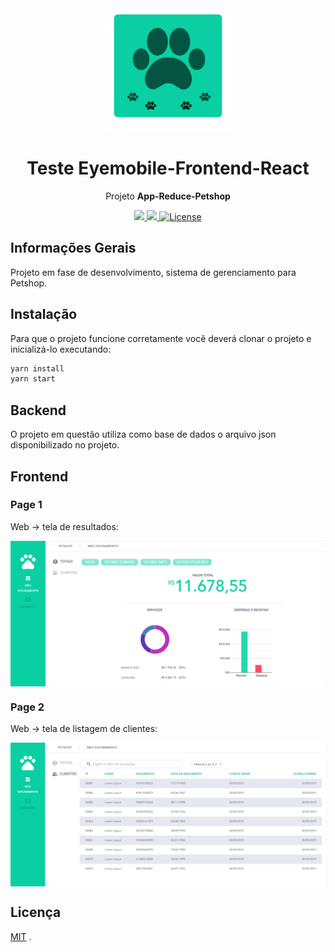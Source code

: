 <div align="center">
  <img height="200" width="200" src="./telas/logo.svg" align="center"></img>
</div>

<h1 align="center"> <strong> Teste Eyemobile-Frontend-React </strong> </h1>

<p align="center">Projeto <strong>App-Reduce-Petshop</strong></p>

<p align="center">
  <a aria-label="Versão do Node" href="https://github.com/nodejs/node/blob/master/doc/changelogs/CHANGELOG_V12.md#12.14.1">
    <img src="https://img.shields.io/badge/node.js@lts-12.14.1-informational?logo=Node.JS"></img>
  </a>

  <a aria-label="Versão do React" href="#">
    <img src="https://img.shields.io/badge/react-16.12.0-informational?logo=react"></img>
  </a>

  <a aria-label="License" href="#">
    <img alt="License" src="https://img.shields.io/badge/license-MIT-brightgreen"></img>
  </a>  
</p>

## Informações Gerais
Projeto em fase de desenvolvimento, sistema de gerenciamento para Petshop.

## Instalação
Para que o projeto funcione corretamente você deverá clonar o projeto e inicializá-lo executando:
```bash
yarn install
yarn start
```

## Backend 
O projeto em questão utiliza como base de dados o arquivo json disponibilizado no projeto. 

## Frontend

### Page 1
Web -> tela de resultados:

<img align="center" src="./telas/results.png"></img>

### Page 2
Web -> tela de listagem de clientes:

<img align="center" src="./telas/clients.png"></img>

## Licença

[MIT](./LICENSE) .